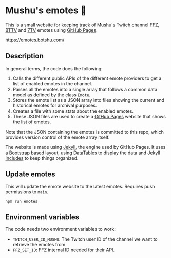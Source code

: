 # Mushu's emotes 🐉

This is a small website for keeping track of Mushu's Twitch channel [FFZ](https://www.frankerfacez.com/), [BTTV](https://betterttv.com/) and [7TV](https://7tv.app/) emotes using [GitHub Pages](https://pages.github.com/).

https://emotes.botshu.com/

## Description

In general terms, the code does the following:

1. Calls the different public APIs of the different emote providers to get a list of enabled emotes in the channel.
2. Parses all the emotes into a single array that follows a common data model as defined by the class `Emote`.
3. Stores the emote list as a JSON array into files showing the current and historical emotes for archival purposes.
4. Creates a file with some stats about the enabled emotes.
5. These JSON files are used to create a [GitHub Pages](https://pages.github.com/) website that shows the list of emotes.

Note that the JSON containing the emotes is committed to this repo, which provides version control of the emote array itself.

The website is made using [Jekyll](https://jekyllrb.com/), the engine used by GitHub Pages. It uses a [Bootstrap](https://getbootstrap.com/) based layout, using [DataTables](https://datatables.net/) to display the data and [Jekyll Includes](https://jekyllrb.com/docs/includes/) to keep things organized.

## Update emotes

This will update the emote website to the latest emotes. Requires push permissions to `main`.

```
npm run emotes
```

## Environment variables

The code needs two environment variables to work:

- `TWITCH_USER_ID_MUSHU`: The Twitch user ID of the channel we want to retrieve the emotes from
- `FFZ_SET_ID`: FFZ internal ID needed for their API.
